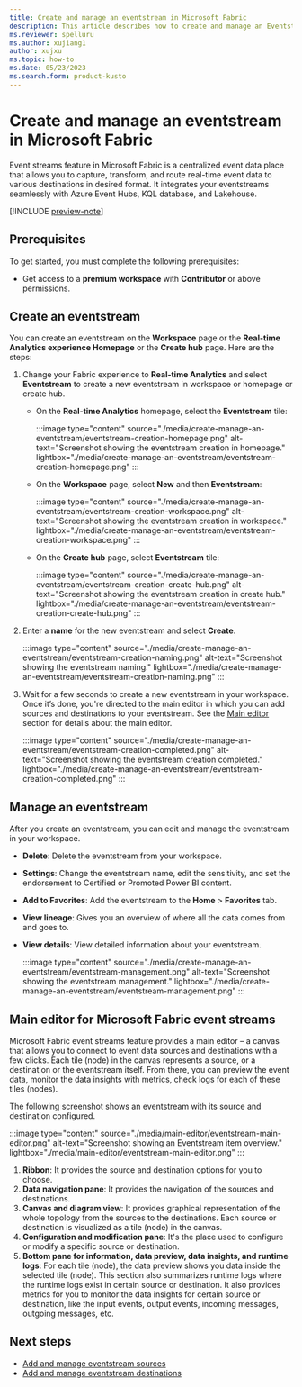 ```yaml
---
title: Create and manage an eventstream in Microsoft Fabric
description: This article describes how to create and manage an Eventstream item with Microsoft Fabric event streams feature.
ms.reviewer: spelluru
ms.author: xujiang1
author: xujxu
ms.topic: how-to
ms.date: 05/23/2023
ms.search.form: product-kusto
---
```


# Create and manage an eventstream in Microsoft Fabric

Event streams feature in Microsoft Fabric is a centralized event data place that allows you to capture, transform, and route real-time event data to various destinations in desired format. It integrates your eventstreams seamlessly with Azure Event Hubs, KQL database, and Lakehouse.

[!INCLUDE [preview-note](../../includes/preview-note.md)]

## Prerequisites

To get started, you must complete the following prerequisites:

- Get access to a **premium workspace** with **Contributor** or above permissions.

## Create an eventstream 

You can create an eventstream on the **Workspace** page or the **Real-time Analytics experience Homepage** or the **Create hub** page. Here are the steps: 

1. Change your Fabric experience to **Real-time Analytics** and select **Eventstream** to create a new eventstream in  workspace or homepage or create hub.

   - On the **Real-time Analytics** homepage, select the **Eventstream** tile:

       :::image type="content" source="./media/create-manage-an-eventstream/eventstream-creation-homepage.png" alt-text="Screenshot showing the eventstream creation in homepage." lightbox="./media/create-manage-an-eventstream/eventstream-creation-homepage.png" :::

   - On the **Workspace** page, select **New** and then **Eventstream**:

       :::image type="content" source="./media/create-manage-an-eventstream/eventstream-creation-workspace.png" alt-text="Screenshot showing the eventstream creation in workspace." lightbox="./media/create-manage-an-eventstream/eventstream-creation-workspace.png" :::

   - On the **Create hub** page, select **Eventstream** tile: 

       :::image type="content" source="./media/create-manage-an-eventstream/eventstream-creation-create-hub.png" alt-text="Screenshot showing the eventstream creation in create hub." lightbox="./media/create-manage-an-eventstream/eventstream-creation-create-hub.png" :::

2. Enter a **name** for the new eventstream and select **Create**.

   :::image type="content" source="./media/create-manage-an-eventstream/eventstream-creation-naming.png" alt-text="Screenshot showing the eventstream naming." lightbox="./media/create-manage-an-eventstream/eventstream-creation-naming.png" :::

3. Wait for a few seconds to create a new eventstream in your workspace. Once it’s done, you're directed to the main editor in which you can add sources and destinations to your eventstream. See the [Main editor](#main-editor-for-microsoft-fabric-event-streams) section for details about the main editor. 

   :::image type="content" source="./media/create-manage-an-eventstream/eventstream-creation-completed.png" alt-text="Screenshot showing the eventstream creation completed." lightbox="./media/create-manage-an-eventstream/eventstream-creation-completed.png" :::

## Manage an eventstream 

After you create an eventstream, you can edit and manage the eventstream in your workspace.

- **Delete**: Delete the eventstream from your workspace. 
- **Settings**: Change the eventstream name, edit the sensitivity, and set the endorsement to Certified or Promoted Power BI content. 
- **Add to Favorites**: Add the eventstream to the **Home** > **Favorites** tab. 
- **View lineage**: Gives you an overview of where all the data comes from and goes to. 
- **View details**: View detailed information about your eventstream.  

    :::image type="content" source="./media/create-manage-an-eventstream/eventstream-management.png" alt-text="Screenshot showing the eventstream management." lightbox="./media/create-manage-an-eventstream/eventstream-management.png" :::


## Main editor for Microsoft Fabric event streams
Microsoft Fabric event streams feature provides a main editor – a canvas that allows you to connect to event data sources and destinations with a few clicks. Each tile (node) in the canvas represents a source, or a destination or the eventstream itself. From there, you can preview the event data, monitor the data insights with metrics, check logs for each of these tiles (nodes). 

The following screenshot shows an eventstream with its source and destination configured. 

:::image type="content" source="./media/main-editor/eventstream-main-editor.png" alt-text="Screenshot showing an Eventstream item overview." lightbox="./media/main-editor/eventstream-main-editor.png" :::

1. **Ribbon**: It provides the source and destination options for you to choose. 
2. **Data navigation pane**: It provides the navigation of the sources and destinations. 
3. **Canvas and diagram view**: It provides graphical representation of the whole topology from the sources to the destinations. Each source or destination is visualized as a tile (node) in the canvas. 
4. **Configuration and modification pane**: It's the place used to configure or modify a specific source or destination.  
5. **Bottom pane for information, data preview, data insights, and runtime logs**: For each tile (node), the data preview  shows you data inside the selected tile (node). This section also summarizes runtime logs where the runtime logs exist in certain source or destination. It also provides metrics for you to monitor the data insights for certain source or destination, like the input events, output events, incoming messages, outgoing messages, etc. 


## Next steps

- [Add and manage eventstream sources](./add-manage-eventstream-sources.md)
- [Add and manage eventstream destinations](./add-manage-eventstream-destinations.md)